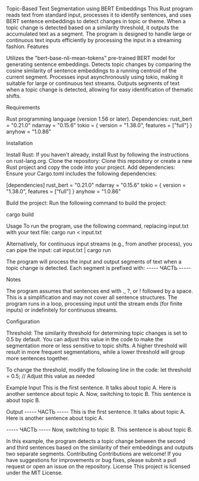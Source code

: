 Topic-Based Text Segmentation using BERT Embeddings
This Rust program reads text from standard input, processes it to identify sentences, and uses BERT sentence embeddings to detect changes in topic or theme. When a topic change is detected based on a similarity threshold, it outputs the accumulated text as a segment. The program is designed to handle large or continuous text inputs efficiently by processing the input in a streaming fashion.
Features

Utilizes the "bert-base-nli-mean-tokens" pre-trained BERT model for generating sentence embeddings.
Detects topic changes by comparing the cosine similarity of sentence embeddings to a running centroid of the current segment.
Processes input asynchronously using tokio, making it suitable for large or continuous text streams.
Outputs segments of text when a topic change is detected, allowing for easy identification of thematic shifts.

Requirements

Rust programming language (version 1.56 or later).
Dependencies:
rust_bert = "0.21.0"
ndarray = "0.15.6"
tokio = { version = "1.38.0", features = ["full"] }
anyhow = "1.0.86"



Installation

Install Rust: If you haven't already, install Rust by following the instructions on rust-lang.org.
Clone the repository: Clone this repository or create a new Rust project and copy the code into your project.
Add dependencies: Ensure your Cargo.toml includes the following dependencies:

[dependencies]
rust_bert = "0.21.0"
ndarray = "0.15.6"
tokio = { version = "1.38.0", features = ["full"] }
anyhow = "1.0.86"


Build the project: Run the following command to build the project:

cargo build

Usage
To run the program, use the following command, replacing input.txt with your text file:
cargo run < input.txt

Alternatively, for continuous input streams (e.g., from another process), you can pipe the input:
cat input.txt | cargo run

The program will process the input and output segments of text when a topic change is detected. Each segment is prefixed with:
----- ЧАСТЬ -----

Notes

The program assumes that sentences end with ., ?, or ! followed by a space. This is a simplification and may not cover all sentence structures.
The program runs in a loop, processing input until the stream ends (for finite inputs) or indefinitely for continuous streams.

Configuration

Threshold: The similarity threshold for determining topic changes is set to 0.5 by default. You can adjust this value in the code to make the segmentation more or less sensitive to topic shifts. A higher threshold will result in more frequent segmentations, while a lower threshold will group more sentences together.

To change the threshold, modify the following line in the code:
let threshold = 0.5;  // Adjust this value as needed

Example
Input
This is the first sentence. It talks about topic A.
Here is another sentence about topic A.
Now, switching to topic B. This sentence is about topic B.

Output
----- ЧАСТЬ -----
This is the first sentence. It talks about topic A.
Here is another sentence about topic A.

----- ЧАСТЬ -----
Now, switching to topic B. This sentence is about topic B.

In this example, the program detects a topic change between the second and third sentences based on the similarity of their embeddings and outputs two separate segments.
Contributing
Contributions are welcome! If you have suggestions for improvements or bug fixes, please submit a pull request or open an issue on the repository.
License
This project is licensed under the MIT License.
